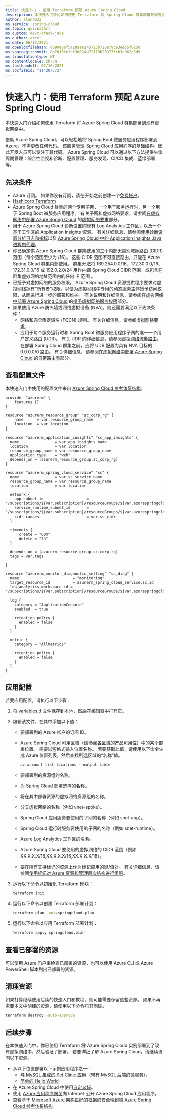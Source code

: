 ```yaml
---
title: 快速入门 - 使用 Terraform 预配 Azure Spring Cloud
description: 本快速入门介绍如何使用 Terraform 将 Spring Cloud 群集部署到现有虚拟网络中。
author: aluna033
ms.service: spring-cloud
ms.topic: quickstart
ms.custom: devx-track-java
ms.author: ariel
ms.date: 06/15/2021
ms.openlocfilehash: d099e86f5a28aae145723b728e79ce3ee55f8250
ms.sourcegitcommit: 8b7d16fefcf3d024a72119b233733cb3e962d6d9
ms.translationtype: HT
ms.contentlocale: zh-CN
ms.lasthandoff: 07/16/2021
ms.locfileid: "114287572"
---
```

# <a name="quickstart-provision-azure-spring-cloud-using-terraform"></a>快速入门：使用 Terraform 预配 Azure Spring Cloud

本快速入门介绍如何使用 Terraform 将 Azure Spring Cloud 群集部署到现有虚拟网络中。

借助 Azure Spring Cloud，可以轻松地将 Spring Boot 微服务应用程序部署到 Azure，不需更改任何代码。 该服务管理 Spring Cloud 应用程序的基础结构，因此开发人员可以专注于其代码。 Azure Spring Cloud 可以通过以下方法提供生命周期管理：综合性监视和诊断、配置管理、服务发现、CI/CD 集成、蓝绿部署等。

## <a name="prerequisites"></a>先决条件

* Azure 订阅。 如果你没有订阅，请在开始之前创建一个[免费帐户](https://azure.microsoft.com/free/?WT.mc_id=A261C142F)。
* [Hashicorp Terraform](https://www.terraform.io/downloads.html)
* Azure Spring Cloud 群集的两个专用子网，一个用于服务运行时，另一个用于 Spring Boot 微服务应用程序。 有关子网和虚拟网络要求，请参阅[在虚拟网络中部署 Azure Spring Cloud](how-to-deploy-in-azure-virtual-network.md) 的[虚拟网络要求](how-to-deploy-in-azure-virtual-network.md#virtual-network-requirements)部分。
* 用于 Azure Spring Cloud 诊断设置的现有 Log Analytics 工作区，以及一个基于工作区的 Application Insights 资源。 有关详细信息，请参阅[使用诊断设置分析日志和指标](diagnostic-services.md)以及 [Azure Spring Cloud 中的 Application Insights Java 进程内代理](how-to-application-insights.md)。
* 你已确定供 Azure Spring Cloud 群集使用的三个内部无类别域际路由 (CIDR) 范围（每个范围至少为 /16）。 这些 CIDR 范围不可直接路由，只能在 Azure Spring Cloud 群集内部使用。 群集无法将 169.254.0.0/16、172.30.0.0/16、172.31.0.0/16 或 192.0.2.0/24 用作内部 Spring Cloud CIDR 范围，或包含在群集虚拟网络地址范围内的任何 IP 范围   。
* 已授予对虚拟网络的服务权限。 Azure Spring Cloud 资源提供程序要求对虚拟网络拥有“所有者”权限，以便为虚拟网络中专用的动态服务主体授予访问权限，从而进行进一步的部署和维护。 有关说明和详细信息，请参阅[在虚拟网络中部署 Azure Spring Cloud](how-to-deploy-in-azure-virtual-network.md) 的[授予虚拟网络服务权限](how-to-deploy-in-azure-virtual-network.md#grant-service-permission-to-the-virtual-network)部分。
* 如果使用 Azure 防火墙或网络虚拟设备 (NVA)，则还需要满足以下先决条件：
   * 网络和完全限定域名 (FQDN) 规则。 有关详细信息，请参阅[虚拟网络要求](how-to-deploy-in-azure-virtual-network.md#virtual-network-requirements)。
   * 应用于每个服务运行时和 Spring Boot 微服务应用程序子网的唯一一个用户定义路由 (UDR)。 有关 UDR 的详细信息，请参阅[虚拟网络流量路由](../virtual-network/virtual-networks-udr-overview.md)。 在部署 Spring Cloud 群集之前，应将 UDR 配置为具有 NVA 目标的 0.0.0.0/0 路由。 有关详细信息，请参阅[在虚拟网络中部署 Azure Spring Cloud](how-to-deploy-in-azure-virtual-network.md) 的[自带路由表](how-to-deploy-in-azure-virtual-network.md#bring-your-own-route-table)部分。

## <a name="review-the-configuration-file"></a>查看配置文件

本快速入门中使用的配置文件来自 [Azure Spring Cloud 参考体系结构](reference-architecture.md)。

```hcl
provider "azurerm" {
    features {} 
}

resource "azurerm_resource_group" "sc_corp_rg" {
    name      = var.resource_group_name
    location  = var.location
}

resource "azurerm_application_insights" "sc_app_insights" {
  name                = var.app_insights_name
  location            = var.location
  resource_group_name = var.resource_group_name
  application_type    = "web"
  depends_on = [azurerm_resource_group.sc_corp_rg]
}

resource "azurerm_spring_cloud_service" "sc" {
  name                = var.sc_service_name 
  resource_group_name = var.resource_group_name
  location            = var.location
  
  network {
    app_subnet_id                   = "/subscriptions/${var.subscription}/resourceGroups/${var.azurespringcloudvnetrg}/providers/Microsoft.Network/virtualNetworks/${var.vnet_spoke_name}/subnets/${var.app_subnet_id}"
    service_runtime_subnet_id       = "/subscriptions/${var.subscription}/resourceGroups/${var.azurespringcloudvnetrg}/providers/Microsoft.Network/virtualNetworks/${var.vnet_spoke_name}/subnets/${var.service_runtime_subnet_id}"
    cidr_ranges                     = var.sc_cidr
  }
  
  timeouts {
      create = "60m"
      delete = "2h"
  }
  
  depends_on = [azurerm_resource_group.sc_corp_rg]
  tags = var.tags
  
}

resource "azurerm_monitor_diagnostic_setting" "sc_diag" {
  name                        = "monitoring"
  target_resource_id          = azurerm_spring_cloud_service.sc.id
  log_analytics_workspace_id = "/subscriptions/${var.subscription}/resourceGroups/${var.azurespringcloudvnetrg}/providers/Microsoft.OperationalInsights/workspaces/${var.sc_law_id}"

  log {
    category = "ApplicationConsole"
    enabled  = true

    retention_policy {
      enabled = false
    }
  }

  metric {
    category = "AllMetrics"

    retention_policy {
      enabled = false
    }
  }
}
```

## <a name="apply-the-configuration"></a>应用配置

若要应用配置，请执行以下步骤：

1. 将 [variables.tf](https://raw.githubusercontent.com/Azure/azure-spring-cloud-reference-architecture/main/terraform/brownfield-deployment/variable.tf) 文件保存到本地，然后在编辑器中打开它。

1. 编辑该文件，在其中添加以下值：

   - 要部署到的 Azure 帐户的订阅 ID。

   - Azure Spring Cloud 可用区域（请参阅[各区域的产品可用性](https://azure.microsoft.com/global-infrastructure/services/?products=spring-cloud&regions=all)）中的某个部署位置。 需要以短格式输入位置名称。 若要获取此值，请使用以下命令生成 Azure 位置列表，然后查找所选区域的“名称”值。

      ```azurecli
      az account list-locations --output table
      ```

   - 要部署到的资源组的名称。

   - 为 Spring Cloud 部署选择的名称。

   - 将在其中部署资源的虚拟网络资源组的名称。

   - 分支虚拟网络的名称（例如 vnet-spoke）。

   - Spring Cloud 应用服务要使用的子网的名称（例如 snet-app）。

   - Spring Cloud 运行时服务要使用的子网的名称（例如 snet-runtime）。

   - Azure Log Analytics 工作区的名称。

   - Azure Spring Cloud 要使用的虚拟网络的 CIDR 范围（例如 XX.X.X.X/16,XX.X.X.X/16,XX.X.X.X/16）。

   - 要在所有支持标记的资源上作为标记应用的键/值对。 有关详细信息，请参阅[使用标记对 Azure 资源和管理层次结构进行组织](../azure-resource-manager/management/tag-resources.md)。 

1. 运行以下命令以初始化 Terraform 模块：

   ```bash
   terraform init
   ```

1. 运行以下命令以创建 Terraform 部署计划：

   ```bash
   terraform plan -out=springcloud.plan
   ```

1. 运行以下命令以应用 Terraform 部署计划：

   ```bash
   terraform apply springcloud.plan
   ```

## <a name="review-deployed-resources"></a>查看已部署的资源

可以使用 Azure 门户来检查已部署的资源，也可以使用 Azure CLI 或 Azure PowerShell 脚本列出已部署的资源。

## <a name="clean-up-resources"></a>清理资源

如果打算继续使用后续的快速入门和教程，则可能需要保留这些资源。 如果不再需要本文中创建的资源，请使用以下命令将其删除。

```bash
terraform destroy -auto-approve
```

## <a name="next-steps"></a>后续步骤

在本快速入门中，你已使用 Terraform 将 Azure Spring Cloud 实例部署到了现有虚拟网络中，然后验证了部署。 若要详细了解 Azure Spring Cloud，请继续访问以下资源。

- 从以下位置部署以下示例应用程序之一：
   - [与 MySQL 集成的 Pet Clinic 应用](https://github.com/azure-samples/spring-petclinic-microservices)（带有 MySQL 后端的微服务）。
   - [简单的 Hello World](./quickstart.md?pivots=programming-language-java&tabs=Azure-CLI)。
- 在 Azure Spring Cloud 中使用[自定义域](tutorial-custom-domain.md)。
- 使用 [Azure 应用程序网关](expose-apps-gateway-azure-firewall.md)向 Internet 公开 Azure Spring Cloud 应用程序。
- 查看基于 [Microsoft Azure 架构良好的框架](/azure/architecture/framework/)的安全端到端 [Azure Spring Cloud 参考体系结构](reference-architecture.md)。